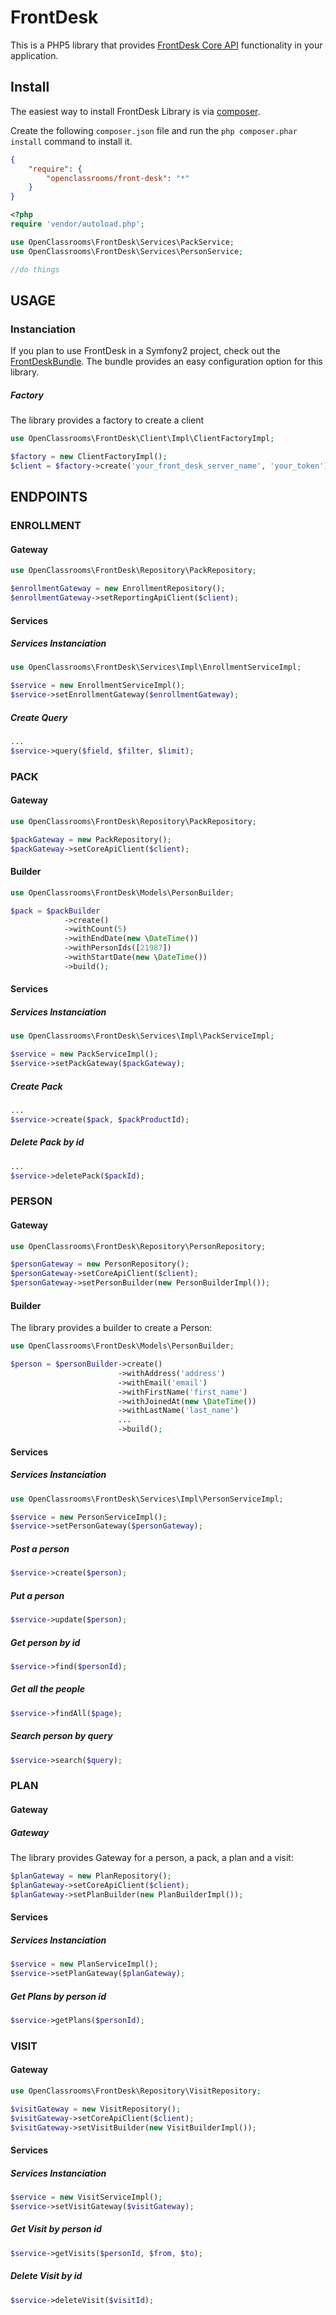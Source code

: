 # FrontDesk

This is a PHP5 library that provides [FrontDesk Core API](https://developer.frontdeskhq.com/docs/api/v2) functionality in your application.

## Install
The easiest way to install FrontDesk Library is via [composer](http://getcomposer.org/).

Create the following `composer.json` file and run the `php composer.phar install` command to install it.

```json
{
    "require": {
        "openclassrooms/front-desk": "*"
    }
}
```
```php
<?php
require 'vendor/autoload.php';

use OpenClassrooms\FrontDesk\Services\PackService;
use OpenClassrooms\FrontDesk\Services\PersonService;

//do things
```

## USAGE
### Instanciation
If you plan to use FrontDesk in a Symfony2 project, check out the [FrontDeskBundle](https://github.com/OpenClassrooms/FrontDeskBundle). The bundle provides an easy configuration option for this library.

##### Factory 
The library provides a factory to create a client 
```php
use OpenClassrooms\FrontDesk\Client\Impl\ClientFactoryImpl; 

$factory = new ClientFactoryImpl();         
$client = $factory->create('your_front_desk_server_name', 'your_token');
```
## ENDPOINTS
### ENROLLMENT
#### Gateway
```php
use OpenClassrooms\FrontDesk\Repository\PackRepository;

$enrollmentGateway = new EnrollmentRepository();         
$enrollmentGateway->setReportingApiClient($client);   
```
#### Services
##### Services Instanciation
```php
use OpenClassrooms\FrontDesk\Services\Impl\EnrollmentServiceImpl;

$service = new EnrollmentServiceImpl();
$service->setEnrollmentGateway($enrollmentGateway);
```
##### Create Query
```php   
...
$service->query($field, $filter, $limit); 
```

### PACK
#### Gateway
```php
use OpenClassrooms\FrontDesk\Repository\PackRepository;

$packGateway = new PackRepository();         
$packGateway->setCoreApiClient($client);    
```

#### Builder
```php
use OpenClassrooms\FrontDesk\Models\PersonBuilder;

$pack = $packBuilder
            ->create()
            ->withCount(5)
            ->withEndDate(new \DateTime())
            ->withPersonIds([21987])
            ->withStartDate(new \DateTime())
            ->build();
```
#### Services
##### Services Instanciation
```php
use OpenClassrooms\FrontDesk\Services\Impl\PackServiceImpl;

$service = new PackServiceImpl();
$service->setPackGateway($packGateway);
```

##### Create Pack 
```php   
...
$service->create($pack, $packProductId); 
```

##### Delete Pack by id 
```php   
...
$service->deletePack($packId); 
```

### PERSON
#### Gateway
```php
use OpenClassrooms\FrontDesk\Repository\PersonRepository;

$personGateway = new PersonRepository();         
$personGateway->setCoreApiClient($client); 
$personGateway->setPersonBuilder(new PersonBuilderImpl());            
```

#### Builder
The library provides a builder to create a Person:
 
```php
use OpenClassrooms\FrontDesk\Models\PersonBuilder;

$person = $personBuilder->create()
                        ->withAddress('address')
                        ->withEmail('email')
                        ->withFirstName('first_name')
                        ->withJoinedAt(new \DateTime())
                        ->withLastName('last_name')
                        ...
                        ->build();
```

#### Services
##### Services Instanciation
```php
use OpenClassrooms\FrontDesk\Services\Impl\PersonServiceImpl;

$service = new PersonServiceImpl();
$service->setPersonGateway($personGateway);
```
##### Post a person 
```php
$service->create($person);
```

##### Put a person 
```php
$service->update($person);
```

##### Get person by id 
```php
$service->find($personId);
```

##### Get all the people
```php
$service->findAll($page);
```

##### Search person by query
```php
$service->search($query);
```

### PLAN
#### Gateway
##### Gateway
The library provides Gateway for a person, a pack, a plan and a visit:
```php
$planGateway = new PlanRepository();         
$planGateway->setCoreApiClient($client);  
$planGateway->setPlanBuilder(new PlanBuilderImpl());        
```

#### Services
##### Services Instanciation
```php
$service = new PlanServiceImpl();
$service->setPlanGateway($planGateway);
```

##### Get Plans by person id
```php
$service->getPlans($personId);
```

### VISIT
#### Gateway
```php
use OpenClassrooms\FrontDesk\Repository\VisitRepository;

$visitGateway = new VisitRepository();         
$visitGateway->setCoreApiClient($client);  
$visitGateway->setVisitBuilder(new VisitBuilderImpl());
```

#### Services
##### Services Instanciation
```php
$service = new VisitServiceImpl();
$service->setVisitGateway($visitGateway);
```

##### Get Visit by person id
```php
$service->getVisits($personId, $from, $to);
```

##### Delete Visit by id
```php
$service->deleteVisit($visitId);
```
